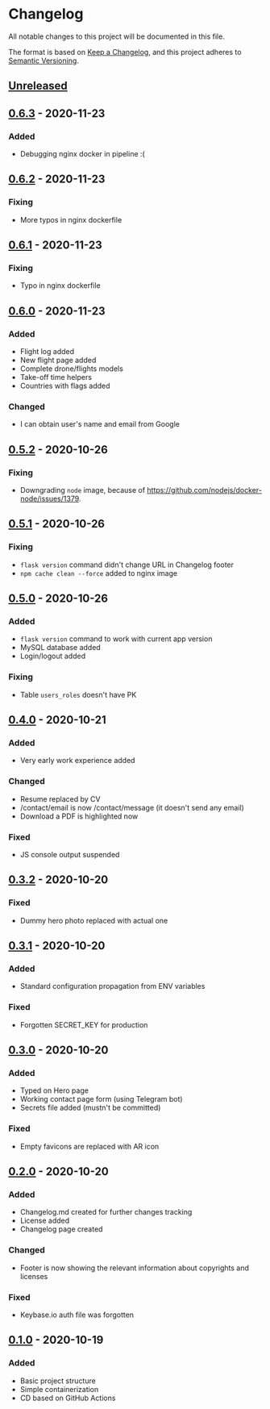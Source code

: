 # Changelog
All notable changes to this project will be documented in this file.

The format is based on [Keep a Changelog](https://keepachangelog.com/en/1.0.0/),
and this project adheres to [Semantic Versioning](https://semver.org/spec/v2.0.0.html).

## [Unreleased]

## [0.6.3] - 2020-11-23
### Added
- Debugging nginx docker in pipeline :(

## [0.6.2] - 2020-11-23
### Fixing
- More typos in nginx dockerfile

## [0.6.1] - 2020-11-23
### Fixing
- Typo in nginx dockerfile

## [0.6.0] - 2020-11-23
### Added
- Flight log added
- New flight page added
- Complete drone/flights models
- Take-off time helpers
- Countries with flags added

### Changed
- I can obtain user's name and email from Google

## [0.5.2] - 2020-10-26
### Fixing
- Downgrading `node` image, because of https://github.com/nodejs/docker-node/issues/1379.

## [0.5.1] - 2020-10-26
### Fixing
- `flask version` command didn't change URL in Changelog footer
- `npm cache clean --force` added to nginx image

## [0.5.0] - 2020-10-26
### Added
- `flask version` command to work with current app version
- MySQL database added
- Login/logout added

### Fixing
- Table `users_roles` doesn't have PK

## [0.4.0] - 2020-10-21
### Added
- Very early work experience added

### Changed
- Resume replaced by CV
- /contact/email is now /contact/message (it doesn't send any email)
- Download a PDF is highlighted now

### Fixed
- JS console output suspended

## [0.3.2] - 2020-10-20
### Fixed
- Dummy hero photo replaced with actual one

## [0.3.1] - 2020-10-20
### Added
- Standard configuration propagation from ENV variables

### Fixed
- Forgotten SECRET_KEY for production

## [0.3.0] - 2020-10-20
### Added
- Typed on Hero page
- Working contact page form (using Telegram bot)
- Secrets file added (mustn't be committed)

### Fixed
- Empty favicons are replaced with AR icon

## [0.2.0] - 2020-10-20
### Added
- Changelog.md created for further changes tracking
- License added
- Changelog page created

### Changed
- Footer is now showing the relevant information about copyrights and licenses

### Fixed
- Keybase.io auth file was forgotten

## [0.1.0] - 2020-10-19
### Added
- Basic project structure
- Simple containerization
- CD based on GitHub Actions

[Unreleased]: https://github.com/rembish/rembish_org/compare/v0.6.3...HEAD
[0.6.3]: https://github.com/rembish/rembish_org/compare/v0.6.2...v0.6.3
[0.6.2]: https://github.com/rembish/rembish_org/compare/v0.6.1...v0.6.2
[0.6.1]: https://github.com/rembish/rembish_org/compare/v0.6.0...v0.6.1
[0.6.0]: https://github.com/rembish/rembish_org/compare/v0.5.2...v0.6.0
[0.5.2]: https://github.com/rembish/rembish_org/compare/v0.5.1...v0.5.2
[0.5.1]: https://github.com/rembish/rembish_org/compare/v0.5.0...v0.5.1
[0.5.0]: https://github.com/rembish/rembish_org/compare/v0.4.0...v0.5.0
[0.4.0]: https://github.com/rembish/rembish_org/compare/v0.3.2...v0.4.0
[0.3.2]: https://github.com/rembish/rembish_org/compare/v0.3.1...v0.3.2
[0.3.1]: https://github.com/rembish/rembish_org/compare/v0.3.0...v0.3.1
[0.3.0]: https://github.com/rembish/rembish_org/compare/v0.2.0...v0.3.0
[0.2.0]: https://github.com/rembish/rembish_org/compare/v0.1.0...v0.2.0
[0.1.0]: https://github.com/rembish/rembish_org/releases/tag/v0.1.0

